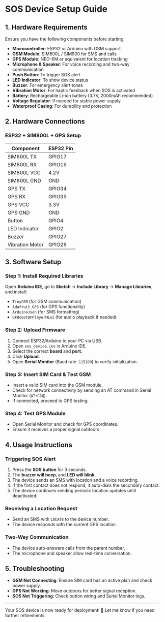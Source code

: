 # SOS Device Setup Guide

## 1. Hardware Requirements
Ensure you have the following components before starting:

- **Microcontroller**: ESP32 or Arduino with GSM support
- **GSM Module**: SIM800L / SIM900 for SMS and calls
- **GPS Module**: NEO-6M or equivalent for location tracking
- **Microphone & Speaker**: For voice recording and two-way communication
- **Push Button**: To trigger SOS alert
- **LED Indicator**: To show device status
- **Buzzer**: For emergency alert tones
- **Vibration Motor**: For haptic feedback when SOS is activated
- **Battery**: Rechargeable Li-ion battery (3.7V, 2000mAh recommended)
- **Voltage Regulator**: If needed for stable power supply
- **Waterproof Casing**: For durability and protection

## 2. Hardware Connections

### **ESP32 + SIM800L + GPS Setup**
| Component       | ESP32 Pin |
|----------------|-----------|
| SIM800L TX     | GPIO17    |
| SIM800L RX     | GPIO16    |
| SIM800L VCC    | 4.2V      |
| SIM800L GND    | GND       |
| GPS TX         | GPIO34    |
| GPS RX         | GPIO35    |
| GPS VCC        | 3.3V      |
| GPS GND        | GND       |
| Button         | GPIO4     |
| LED Indicator  | GPIO2     |
| Buzzer         | GPIO27    |
| Vibration Motor| GPIO26    |

## 3. Software Setup
### **Step 1: Install Required Libraries**
Open **Arduino IDE**, go to **Sketch** → **Include Library** → **Manage Libraries**, and install:
- `TinyGSM` (for GSM communication)
- `Adafruit_GPS` (for GPS functionality)
- `ArduinoJson` (for SMS formatting)
- `DFRobotDFPlayerMini` (for audio playback if needed)

### **Step 2: Upload Firmware**
1. Connect ESP32/Arduino to your PC via USB.
2. Open `sos_device.ino` in Arduino IDE.
3. Select the correct **board** and **port**.
4. Click **Upload**.
5. Open **Serial Monitor** (Baud rate: `115200`) to verify initialization.

### **Step 3: Insert SIM Card & Test GSM**
- Insert a valid SIM card into the GSM module.
- Check for network connectivity by sending an AT command in Serial Monitor (`AT+CSQ`).
- If connected, proceed to GPS testing.

### **Step 4: Test GPS Module**
- Open Serial Monitor and check for GPS coordinates.
- Ensure it receives a proper signal outdoors.

## 4. Usage Instructions

### **Triggering SOS Alert**
1. Press the **SOS button** for 3 seconds.
2. The **buzzer will beep**, and **LED will blink**.
3. The device sends an SMS with location and a voice recording.
4. If the first contact does not respond, it auto-dials the secondary contact.
5. The device continues sending periodic location updates until deactivated.

### **Receiving a Location Request**
- Send an SMS with `LOCATE` to the device number.
- The device responds with the current GPS location.

### **Two-Way Communication**
- The device auto-answers calls from the parent number.
- The microphone and speaker allow real-time conversation.

## 5. Troubleshooting
- **GSM Not Connecting**: Ensure SIM card has an active plan and check power supply.
- **GPS Not Working**: Move outdoors for better signal reception.
- **SOS Not Triggering**: Check button wiring and Serial Monitor logs.

---

Your SOS device is now ready for deployment! 🚀 Let me know if you need further refinements.

